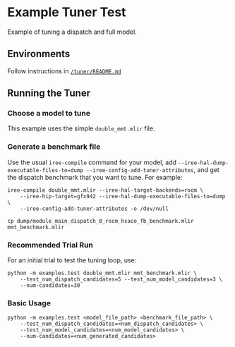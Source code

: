 # Example Tuner Test

Example of tuning a dispatch and full model.

## Environments
Follow instructions in [`/tuner/README.md`](../README.md)

## Running the Tuner

### Choose a model to tune
This example uses the simple `double_mmt.mlir` file.

### Generate a benchmark file
Use the usual `iree-compile` command for your model, add
`--iree-hal-dump-executable-files-to=dump --iree-config-add-tuner-attributes`,
and get the dispatch benchmark that you want to tune. For example:
```shell
iree-compile double_mmt.mlir --iree-hal-target-backends=rocm \
    --iree-hip-target=gfx942 --iree-hal-dump-executable-files-to=dump \
    --iree-config-add-tuner-attributes -o /dev/null

cp dump/module_main_dispatch_0_rocm_hsaco_fb_benchmark.mlir mmt_benchmark.mlir
```

### Recommended Trial Run
For an initial trial to test the tuning loop, use:
```shell
python -m examples.test double_mmt.mlir mmt_benchmark.mlir \
    --test_num_dispatch_candidates=5 --test_num_model_candidates=3 \
    --num-candidates=30
```

### Basic Usage
```shell
python -m examples.test <model_file_path> <benchmark_file_path> \
    --test_num_dispatch_candidates=<num_dispatch_candidates> \
    --test_num_model_candidates=<num_model_candidates> \
    --num-candidates=<num_generated_candidates>
```
